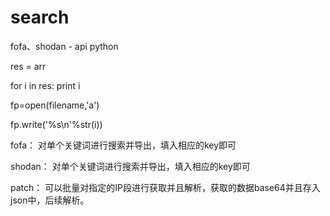 # search
fofa、shodan - api python

res = arr

for i in res:
  print i
  
fp=open(filename,'a')

fp.write('%s\n'%str(i))

fofa：
对单个关键词进行搜索并导出，填入相应的key即可

shodan：
对单个关键词进行搜索并导出，填入相应的key即可

patch：
可以批量对指定的IP段进行获取并且解析，获取的数据base64并且存入json中，后续解析。


